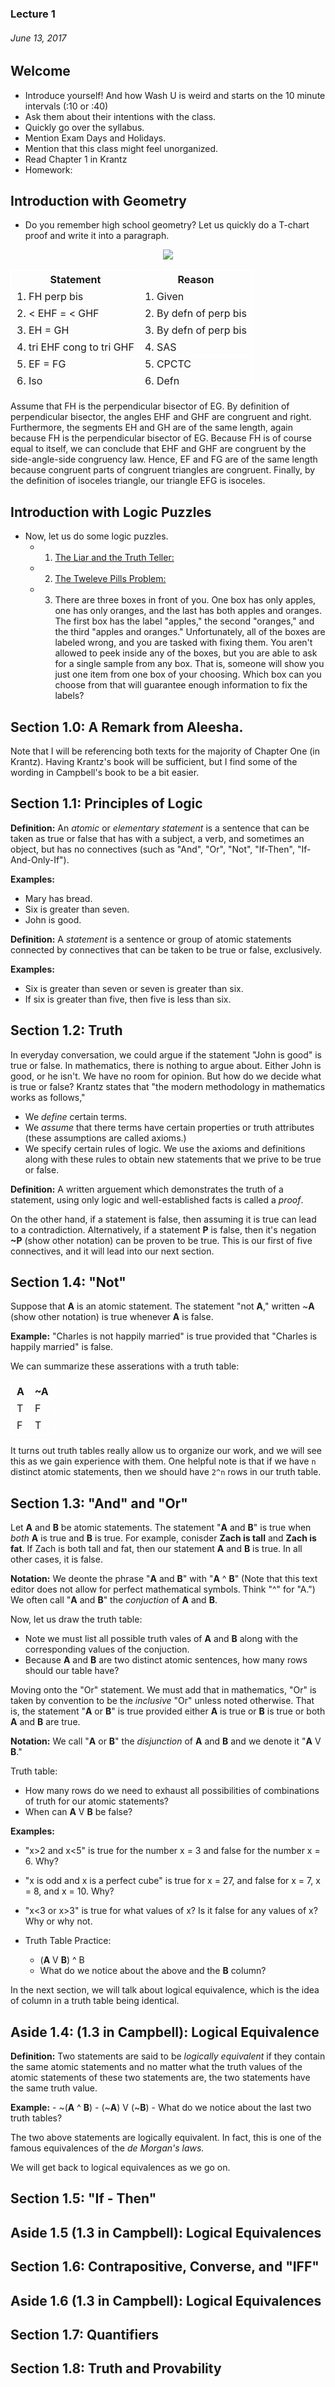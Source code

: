 ### Lecture 1 
###### June 13, 2017

## Welcome 
- Introduce yourself! And how Wash U is weird and starts on the 10 minute intervals (:10 or :40)
- Ask them about their intentions with the class.
- Quickly go over the syllabus.
- Mention Exam Days and Holidays.
- Mention that this class might feel unorganized.
- Read Chapter 1 in Krantz
- Homework: 

## Introduction with Geometry
- Do you remember high school geometry? Let us quickly do a T-chart proof and write it into a paragraph.

<center>
<img src = "http://study.com/cimages/multimages/16/flowproof3.jpg" />

<table style="border: 1px solid white; width: 100%">
    <tr style="border: 1px solid white">
        <th style="border: 1px solid white"> Statement </th>
        <th style="border: 1px solid white"> Reason </th>
    </tr>
    <tr style="border: 1px solid white">
        <td style="border: 1px solid white; text-align: left"> 1. FH perp bis</td>
        <td style="border: 1px solid white;text-align: left"> 1. Given</td>
    </tr>
    <tr style="border: 1px solid white">
        <td style="border: 1px solid white; text-align: left"> 2. < EHF = < GHF </td>
        <td style="border: 1px solid white;text-align: left"> 2. By defn of perp bis</td>
    </tr>
    <tr style="border: 1px solid white">
        <td style="border: 1px solid white; text-align: left"> 3. EH = GH</td>
        <td style="border: 1px solid white;text-align: left"> 3. By defn of perp bis</td>
    </tr>
    <tr style="border: 1px solid white">
        <td style="border: 1px solid white; text-align: left"> 4. tri EHF cong to tri GHF</td>
        <td style="border: 1px solid white;text-align: left"> 4. SAS</td>
    </tr>
    <tr style="border: 1px solid white">
        <td style="border: 1px solid white; text-align: left"> 5. EF = FG</td>
        <td style="border: 1px solid white;text-align: left"> 5. CPCTC</td>
    </tr>
    <tr style="border: 1px solid white">
        <td style="border: 1px solid white; text-align: left"> 6. Iso</td>
        <td style="border: 1px solid white;text-align: left"> 6. Defn</td>
    </tr>
</table>
</center>

Assume that FH is the perpendicular bisector of EG. By definition of perpendicular bisector, the angles EHF and GHF are congruent and right. Furthermore, the segments EH and GH are of the same length, again because FH is the perpendicular bisector of EG. Because FH is of course equal to itself, we can conclude that EHF and GHF are congruent by the side-angle-side congruency law. Hence, EF and FG are of the same length because congruent parts of congruent triangles are congruent. Finally, by the definition of isoceles triangle, our triangle EFG is isoceles.

## Introduction with Logic Puzzles
- Now, let us do some logic puzzles.  
    - 1. [The Liar and the Truth Teller:](https://brilliant.org/wiki/truth-tellers-and-liars/)
    - 2. [The Tweleve Pills Problem:](http://mathforum.org/library/drmath/view/55618.html) 
    - 3. There are three boxes in front of you. One box has only apples, one has only oranges, and the last has both apples and oranges. The first box has the label "apples," the second "oranges," and the third "apples and oranges." Unfortunately, all of the boxes are labeled wrong, and you are tasked with fixing them. You aren't allowed to peek inside any of the boxes, but you are able to ask for a single sample from any box. That is, someone will show you just one item from one box of your choosing. Which box can you choose from that will guarantee enough information to fix the labels?

## Section 1.0: A Remark from Aleesha.  
Note that I will be referencing both texts for the majority of Chapter One (in Krantz). Having Krantz's book will be sufficient, but I find some of the wording in Campbell's book to be a bit easier. 

## Section 1.1: Principles of Logic

__Definition:__ An *atomic* or *elementary statement* is a sentence that can be taken as true or false that has with a subject, a verb, and sometimes an object, but has no connectives (such as "And", "Or", "Not", "If-Then", "If-And-Only-If").  

__Examples:__
- Mary has bread.
- Six is greater than seven.
- John is good.

__Definition:__ A *statement* is a sentence or group of atomic statements connected by connectives that can be taken to be true or false, exclusively.

__Examples:__ 
- Six is greater than seven or seven is greater than six.
- If six is greater than five, then five is less than six.

## Section 1.2: Truth  

In everyday conversation, we could argue if the statement "John is good" is true or false. In mathematics, there is nothing to argue about. Either John is good, or he isn't. We have no room for opinion. But how do we decide what is true or false? Krantz states that "the modern methodology in mathematics works as follows,"
- We *define* certain terms.
- We *assume* that there terms have certain properties or truth attributes (these assumptions are called axioms.)
- We specify certain rules of logic.
We use the axioms and definitions along with these rules to obtain new statements that we prive to be true or false. 

__Definition:__ A written arguement which demonstrates the truth of a statement, using only logic and well-established facts is called a *proof*.

On the other hand, if a statement is false, then assuming it is true can lead to a contradiction. Alternatively, if a statement __P__ is false, then it's negation __~P__ (show other notation) can be proven to be true. This is our first of five connectives, and it will lead into our next section.

## Section 1.4: "Not"

Suppose that __A__ is an atomic statement. The statement "not __A__," written ~__A__ (show other notation) is true whenever __A__ is false. 

__Example:__ "Charles is not happily married" is true provided that "Charles is happily married" is false. 

We can summarize these asserations with a truth table:

<center>
<table style="border: 1px solid white">
    <tr style="border: 1px solid white">
        <th style="border: 1px solid white"> A </th>
        <th style="border: 1px solid white"> ~A</th>
    </tr>
    <tr style="border: 1px solid white">
        <td style="border: 1px solid white; text-align: left"> T</td>
        <td style="border: 1px solid white;text-align: left"> F</td>
    </tr>
    <tr style="border: 1px solid white">
        <td style="border: 1px solid white; text-align: left"> 
        F</td>
        <td style="border: 1px solid white;text-align: left"> T</td>
    </tr>
</table>
</center>

It turns out truth tables really allow us to organize our work, and we will see this as we gain experience with them. One helpful note is that if we have `n` distinct atomic statements, then we should have `2^n` rows in our truth table. 

## Section 1.3: "And" and "Or"

Let __A__ and __B__ be atomic statements. The statement "__A__ and __B__" is true when *both* __A__ is true and __B__ is true. For example, conisder __Zach is tall__ and __Zach is fat__. If Zach is both tall and fat, then our statement __A__ and __B__ is true. In all other cases, it is false. 

__Notation:__ We deonte the phrase "__A__ and __B__" with "__A__ ^ __B__" (Note that this text editor does not allow for perfect mathematical symbols. Think "^" for "A.") We often call "__A__ and __B__" the *conjuction* of __A__ and __B__.

Now, let us draw the truth table:
- Note we must list all possible truth vales of __A__ and __B__ along with the corresponding values of the conjuction. 
- Because __A__ and __B__ are two distinct atomic sentences, how many rows should our table have?


Moving onto the "Or" statement. We must add that in mathematics, "Or" is taken by convention to be the *inclusive* "Or" unless noted otherwise. That is, the statement "__A__ or __B__" is true provided either __A__ is true or __B__ is true or both __A__ and __B__ are true. 

__Notation:__ We call "__A__ or __B__" the *disjunction* of __A__ and __B__ and we denote it "__A__ V __B__."

Truth table:
- How many rows do we need to exhaust all possibilities of combinations of truth for our atomic statements?
- When can __A__ V __B__ be false?

__Examples:__
- "x>2 and x<5" is true for the number x = 3 and false for the number x = 6. Why?

- "x is odd and x is a perfect cube" is true for x = 27, and false for x = 7, x = 8, and x = 10. Why?

- "x<3 or x>3" is true for what values of x? Is it false for any values of x? Why or why not.

- Truth Table Practice:
    - (__A__ V __B__) ^ B
    - What do we notice about the above and the __B__ column?

In the next section, we will talk about logical equivalence, which is the idea of column in a truth table being identical. 

## Aside 1.4: (1.3 in Campbell): Logical Equivalence

__Definition:__ Two statements are said to be *logically equivalent* if they contain the same atomic statements and no matter what the truth values of the atomic statements of these two statements are, the two statements have the same truth value.

__Example:__
    - ~(__A__ ^ __B__)
    - (~__A__) V (~__B__)
    - What do we notice about the last two truth tables?

The two above statements are logically equivalent. In fact, this is one of the famous equivalences of the *de Morgan's laws.*

We will get back to logical equivalences as we go on.

## Section 1.5: "If - Then"

## Aside 1.5 (1.3 in Campbell): Logical Equivalences

## Section 1.6: Contrapositive, Converse, and "IFF"

## Aside 1.6 (1.3 in Campbell): Logical Equivalences

## Section 1.7: Quantifiers
## Section 1.8: Truth and Provability



